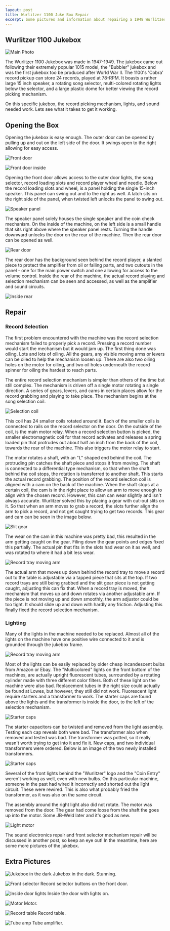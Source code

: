 ```yaml
---
layout: post
title: Wurlitzer 1100 Juke Box Repair
excerpt: Some pictures and information about repairing a 1948 Wurlitzer model 1100, 78-RPM, 24 selection Juke Box.
---
```


## Wurlitzer 1100 Jukebox

![Main Photo](https://starwarsfan2099.github.io/public/2020-10-10/main_photo.JPG)

The Wurlitzer 1100 Jukebox was made in 1947-1949. The jukebox came out following their extremely popular 1015 model, the "Bubbler" jukebox and was the first jukebox too be produced after World War II. The 1100's 'Cobra' record pickup can store 24 records, played at 78-RPM. It boasts a rather large 15 inch speaker, a rotating song selector, multi-colored rotating lights below the selector, and a large plastic dome for better viewing the record picking mechanism. 

On this specific jukebox, the record picking mechanism, lights, and sound needed work. Lets see what it takes to get it working. 

## Opening the Box

Opening the jukebox is easy enough. The outer door can be opened by pulling up and out on the left side of the door. It swings open to the right allowing for easy access. 

![Front door](https://starwarsfan2099.github.io/public/2020-10-10/front_door.JPG)

![Front door inside](https://starwarsfan2099.github.io/public/2020-10-10/front_door_inside.JPG)

Opening the front door allows access to the outer door lights, the song selector, record loading slots and record player wheel and needle. Below the record loading slots and wheel, is a panel holding the single 15-inch speaker. This panel can swing out and to the right as well. A latch sits on the right side of the panel, when twisted left unlocks the panel to swing out. 

![Speaker panel](https://starwarsfan2099.github.io/public/2020-10-10/speaker_panel.JPG)

The speaker panel solely houses the single speaker and the coin check mechanism. On the inside of the machine, on the left side is a small handle that sits right above where the speaker panel rests. Turning the handle downward unlocks the door on the rear of the machine. Then the rear door can be opened as well.

![Rear door](https://starwarsfan2099.github.io/public/2020-10-10/rear_door.JPG)

The rear door has the background seen behind the record player, a slanted piece to protect the amplifier from oil or falling parts, and two cutouts in the panel - one for the main power switch and one allowing for access to the volume control. Inside the rear of the machine, the actual record playing and selection mechanism can be seen and accessed, as well as the amplifier and sound circuits.  

![Inside rear](https://starwarsfan2099.github.io/public/2020-10-10/inside_rear.JPG)

## Repair

### Record Selection

The first problem encountered with the machine was the record selection mechanism failed to properly pick a record. Pressing a record number would start the mechanism but it would jam up. The first thing done was oiling. Lots and lots of oiling. All the gears, any visible moving arms or levers can be oiled to help the mechanism loosen up. There are also two oiling holes on the motor for oiling, and two oil holes underneath the record spinner for oiling the hardest to reach parts. 

The entire record selection mechanism is simpler than others of the time but still complex. The mechanism is driven off a single motor rotating a single direction. A series of gears, levers, and cams in certain places allow for the record grabbing and playing to take place. The mechanism begins at the song selection coil. 

![Selection coil](https://starwarsfan2099.github.io/public/2020-10-10/selection_coil.JPG)

This coil has 24 smaller coils rotated around it. Each of the smaller coils is connected to rails on the record selector on the door. On the outside of the coil, is the main motor relay. When a record selection button is picked, the smaller electromagnetic coil for that record activates and releases a spring loaded pin that protrudes out about half an inch from the back of the coil, towards the rear of the machine. This also triggers the motor relay to start. 

The motor rotates a shaft, with an "L" shaped end behind the coil. The protruding pin catches the shaft piece and stops it from moving. The shaft is connected to a differential type mechanism, so that when the shaft behind the coil stops, the rotation is transferred to another shaft. This starts the actual record grabbing. The position of the record selection coil is aligned with a cam on the back of the machine. When the shaft stops at a certain coil, the cam is in the right place to allow an arm to move enough to align with the chosen record. However, this cam can wear slightly and isn't always accurate. Wurlitzer solved this by placing a gear with cut-out slits on it. So that when an arm moves to grab a record, the slots further align the arm to pick a record, and not get caught trying to get two records. This gear and cam can be seen in the image below.

![Slit gear](https://starwarsfan2099.github.io/public/2020-10-10/slit_gear.JPG)

The wear on the cam in this machine was pretty bad, this resulted in the arm getting caught on the gear. Filing down the gear points and edges fixed this partially. The actual pin that fits in the slots had wear on it as well, and was rotated to where it had a bit less wear. 

![Record tray moving arm](https://starwarsfan2099.github.io/public/2020-10-10/record_selection.JPG)

The actual arm that moves up down behind the record tray to move a record out to the table is adjustable via a tapped piece that sits at the top. If two record trays are still being grabbed and the slit gear piece is not getting caught, adjusting this can fix that. When a record tray is moved, the mechanism that moves up and down rotates via another adjustable arm. If the piece is not moving up and down smoothly, the arm adjustor could be too tight. It should slide up and down with hardly any friction. Adjusting this finally fixed the record selection mechanism. 

### Lighting

Many of the lights in the machine needed to be replaced. Almost all of the lights on the machine have one positive wire connected to it and is grounded through the jukebox frame. 

![Record tray moving arm](https://starwarsfan2099.github.io/public/2020-10-10/light.JPG)

Most of the lights can be easily replaced by older cheap incandescent bulbs from Amazon or Ebay. The "Multicolored" lights on the front bottom of the machines, are actually upright fluorescent tubes, surrounded by a rotating cylinder made with three different color filters. Both of these light on the machine were also bad. Replacement tubes in the right size could actually be found at Lowes, but however, they still did not work. Fluorescent light require starters and a transformer to work. The starter caps are found above the lights and the transformer is inside the door, to the left of the selection mechanism. 

![Starter caps](https://starwarsfan2099.github.io/public/2020-10-10/starter_caps.JPG)

The starter capacitors can be twisted and removed from the light assembly. Testing each cap reveals both were bad. The transformer also when removed and tested was bad. The transformer was potted, so it really wasn't worth trying to get into it and fix it. New caps, and two individual transformers were ordered. Below is an image of the two newly installed transformers.

![Starter caps](https://starwarsfan2099.github.io/public/2020-10-10/transformers.JPG)

Several of the front lights behind the "Wurlitzer" logo and the "Coin Entry" weren't working as well, even with new bulbs. On this particular machine, someone in the past had wired it incorrectly and shorted out the light circuit. These were rewired. This is also what probably fried the transformer, as it was also on the same circuit. 

The assembly around the right light also did not rotate. The motor was removed from the door. The gear had come loose from the shaft the goes up into the motor. Some JB-Weld later and it's good as new.

![Light motor](https://starwarsfan2099.github.io/public/2020-10-10/light_motor.JPG)

The sound electronics repair and front selector mechanism repair will be discussed in another post, so keep an eye out! In the meantime, here are some more pictures of the jukebox.

## Extra Pictures

![Jukebox in the dark](https://starwarsfan2099.github.io/public/2020-10-10/jukebox_dark.JPG)
Jukebox in the dark. Stunning. 

![Front selector](https://starwarsfan2099.github.io/public/2020-10-10/front_selector.JPG)
Record selector buttons on the front door. 

![Inside door lights](https://starwarsfan2099.github.io/public/2020-10-10/inside_door_lights.JPG)
Inside the door with lights on. 

![Motor](https://starwarsfan2099.github.io/public/2020-10-10/motor.JPG)
Motor. 

![Record table](https://starwarsfan2099.github.io/public/2020-10-10/record_table.JPG)
Record table. 

![Tube amp](https://starwarsfan2099.github.io/public/2020-10-10/tube_amp.JPG)
Tube amplifier. 
